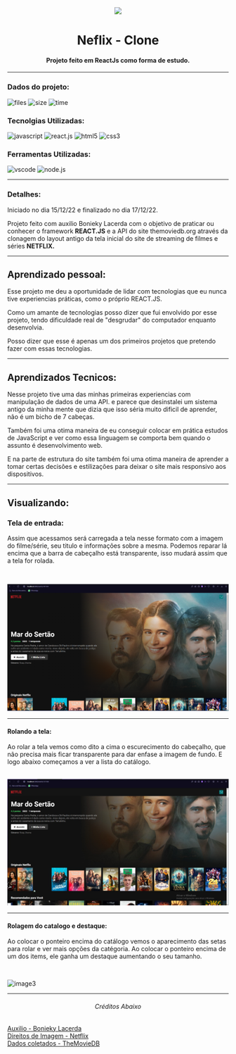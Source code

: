<div align="center">
<img  src="https://upload.wikimedia.org/wikipedia/commons/0/08/Netflix_2015_logo.svg" style="
width: 300px;">

# Neflix - Clone

#### Projeto feito em ReactJs como forma de estudo.
</div>

---
### Dados do projeto:

![files](https://img.shields.io/github/directory-file-count/JonathasSC/netflix-clone?color=%2350fa7b&label=ARQUIVOS&logoColor=%2350fa7b) ![size](https://img.shields.io/github/repo-size/JonathasSC/netflix-clone?color=%23ff79c6&label=REPO%20TAMANHO) ![time](https://img.shields.io/badge/TEMPO%20DE%20CRIAÇÃO-5H30M-%23bd93f9)

### Tecnolgias Utilizadas:

![javascript](https://img.shields.io/badge/JAVASCRIPT-323330?&logo=javascript&logoColor=f0db4f&style=flat&logoWidth=30)
![react.js](https://img.shields.io/badge/REACT.JS-61DAFB?&logo=react&logoColor=303030&style=flat&logoWidth=30)
![html5](https://img.shields.io/badge/HTML-e34c26?&logo=html5&logoColor=ffffff&style=flat&logoWidth=30)
![css3](https://img.shields.io/badge/CSS3-2965f1?&logo=css3&logoColor=ffffff&style=flat&logoWidth=30)

### Ferramentas Utilizadas:

![vscode](https://img.shields.io/badge/VS%20CODE-0078d7?&logo=visualstudiocode&logoColor=white&style=flat&logoWidth=30)
![node.js](https://img.shields.io/badge/NODE.JS-68A063?&logo=node.js&logoColor=303030&style=flat&logoWidth=30)

---
### Detalhes:
Iniciado no dia 15/12/22 e finalizado no dia 17/12/22.

Projeto feito com auxilio Bonieky Lacerda com o objetivo de praticar ou conhecer o framework **REACT.JS** e a API do site themoviedb.org através da clonagem do layout antigo da tela inicial do site de streaming de filmes e séries **NETFLIX.**

---
## Aprendizado pessoal:
Esse projeto me deu a oportunidade de lidar com tecnologias que eu nunca tive experiencias práticas, como o próprio REACT.JS.

Como um amante de tecnologias posso dizer que fui envolvido por esse projeto, tendo dificuldade real de "desgrudar" do computador enquanto desenvolvia.

Posso dizer que esse é apenas um dos primeiros projetos que pretendo fazer com essas tecnologias.

---
## Aprendizados Tecnicos:
Nesse projeto tive uma das minhas primeiras experiencias com manipulação de dados de uma API. e parece que desinstalei um sistema antigo da minha mente que dizia que isso séria muito dificil de aprender, não é um bicho de 7 cabeças.

Também foi uma otima maneira de eu conseguir colocar em prática estudos de JavaScript e ver como essa linguagem se comporta bem quando o assunto é desenvolvimento web.

E na parte de estrutura do site também foi uma otima maneira de aprender a tomar certas decisões e estilizações para deixar o site mais responsivo aos dispositivos.

---
## Visualizando:

### Tela de entrada:

Assim que acessamos será carregada a tela nesse formato com a imagem do filme/série, seu titulo e informações sobre a mesma. Podemos reparar lá encima que a barra de cabeçalho está transparente, isso mudará assim que a tela for rolada.
&nbsp;
     
&nbsp;

![image1](/public/Image.png)

---
#### Rolando a tela:

Ao rolar a tela vemos como dito a cima o escurecimento do cabeçalho, que não precisa mais ficar transparente para dar enfase a imagem de fundo. E logo abaixo começamos a ver a lista do catálogo.
&nbsp;
     
&nbsp;
![image2](/public/Image2.png)

---
#### Rolagem do catalogo e destaque:
Ao colocar o ponteiro encima do catálogo vemos o aparecimento das setas para rolar e ver mais opções da catégoria. Ao colocar o ponteiro encima de um dos items, ele ganha um destaque aumentando o seu tamanho.
&nbsp;
     
&nbsp;

![image3](/public/MovieList.gif)

---
<div align='center'>
	<h6>Créditos Abaixo</h6>
</div>

<a href='www.themoviedb.org'>Auxilio - Bonieky Lacerda </a><br>
<a href='www.netflix.com'>Direitos de Imagem - Netflix</a><br>
<a href='www.themoviedb.org'>Dados coletados - TheMovieDB</a>
